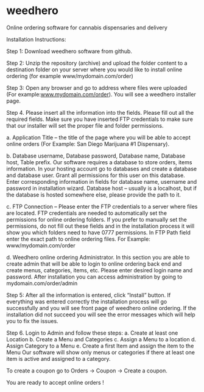 # weedhero
Online ordering software for cannabis dispensaries and delivery

Installation Instructions:

Step 1: Download weedhero software from github.

Step 2: Unzip the repository (archive) and upload the folder content to a destination folder on your server where you would like to install online ordering (for example www/mydomain.com/order)

Step 3:  Open any browser and go to address where files were uploaded (For example:www.mydomain.com/order). You will see a weedhero installer page. 

Step 4.   Please insert all the information into the fields. Please fill out all the required fields. Make sure you have inserted FTP credentials to make sure that our installer will set the proper file and folder permissions. 

a.    Application Title – the title of the page where you will be able to accept online orders (For Example: San Diego Marijuana #1 Dispensary).

b.    Database username, Database password, Database name, Database host, Table prefix. Our software requires a database to store orders, items information. In your hosting account go to databases and create a database and database user. Grant all permissions for this user on this database. Enter corresponding information in fields for database name, username and password in installation wizard. Database host – usually is a localhost, but if the database is hosted somewhere else, please provide the path to it.

c.    FTP Connection – Please enter the FTP credentials to a server where files are located. FTP credentials are needed to automatically set the permissions for online ordering folders. If you prefer to manually set the permissions, do not fill out these fields and in the installation process it will show you which folders need to have 0777 permissions. In FTP Path field enter the exact path to online ordering files. For Example:  www/mydomain.com/order

d.    Weedhero online ordering Administrator. In this section you are able to create admin that will be able to login to online ordering back end and create menus, categories, items, etc. Please enter desired login name and password. After installation you can access administration by going to mydomain.com/order/admin

Step 5:    After all the information is entered, click “Install” button. If everything was entered correctly the installation process will go successfully and you will see front page of weedhero online ordering. If the installation did not succeed you will see the error messages which will help you to fix the issues.

Step 6.   Login to Admin and follow these steps:
a.	Create at least one Location
b.	Create a Menu and Categories
c.	Assign a Menu to a location
d.	Assign Category to a Menu
e.	Create a first Item and assign the item to the Menu
Our software will show only menus or categories if there at least one item is active and assigned to a category. 

To create a coupon go to Orders -> Coupon -> Create a coupon. 

You are ready to accept online orders !

